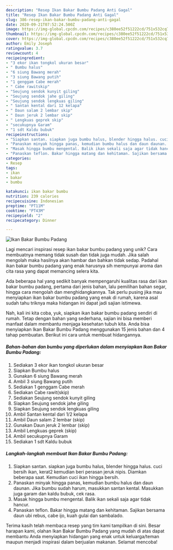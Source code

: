```yaml
---
description: "Resep Ikan Bakar Bumbu Padang Anti Gagal"
title: "Resep Ikan Bakar Bumbu Padang Anti Gagal"
slug: 386-resep-ikan-bakar-bumbu-padang-anti-gagal
date: 2020-09-21T07:52:24.500Z
image: https://img-global.cpcdn.com/recipes/c380ee52f51222cd/751x532cq70/ikan-bakar-bumbu-padang-foto-resep-utama.jpg
thumbnail: https://img-global.cpcdn.com/recipes/c380ee52f51222cd/751x532cq70/ikan-bakar-bumbu-padang-foto-resep-utama.jpg
cover: https://img-global.cpcdn.com/recipes/c380ee52f51222cd/751x532cq70/ikan-bakar-bumbu-padang-foto-resep-utama.jpg
author: Emily Joseph
ratingvalue: 3.7
reviewcount: 4
recipeingredient:
- "3 ekor ikan tongkol ukuran besar"
- " Bumbu halus"
- "6 siung Bawang merah"
- "3 siung Bawang putih"
- "1 genggam Cabe merah"
- " Cabe rawitskip"
- "Seujung sendok kunyit giling"
- "Seujung sendok jahe giling"
- "Seujung sendok lengkuas giling"
- " Santan kental dari 12 kelapa"
- " Daun salam 2 lembar skip"
- " Daun jeruk 2 lembar skip"
- " Lengkuas geprek skip"
- "secukupnya Garam"
- "1 sdt Kaldu bubuk"
recipeinstructions:
- "Siapkan santan. siapkan juga bumbu halus, blender hingga halus. cuci bersih ikan, kerat2 kemudian beri perasan jeruk nipis. Diamkan beberapa saat. Kemudian cuci ikan hingga bersih."
- "Panaskan minyak hingga panas, kemudian bumbu halus dan daun daunan. Jika bumbu sudah harum, masukkan santan kental. Masukkan juga garam dan kaldu bubuk, cek rasa."
- "Masak hingga bumbu mengental. Balik ikan sekali saja agar tidak hancur."
- "Panaskan teflon. Bakar hingga matang dan kehitaman. Sajikan bersama daun ubi rebus, cabe ijo, kuah gulai dan sambalado."
categories:
- Resep
tags:
- ikan
- bakar
- bumbu

katakunci: ikan bakar bumbu 
nutrition: 239 calories
recipecuisine: Indonesian
preptime: "PT11M"
cooktime: "PT43M"
recipeyield: "2"
recipecategory: Dinner

---
```



![Ikan Bakar Bumbu Padang](https://img-global.cpcdn.com/recipes/c380ee52f51222cd/751x532cq70/ikan-bakar-bumbu-padang-foto-resep-utama.jpg)

Lagi mencari inspirasi resep ikan bakar bumbu padang yang unik? Cara membuatnya memang tidak susah dan tidak juga mudah. Jika salah mengolah maka hasilnya akan hambar dan bahkan tidak sedap. Padahal ikan bakar bumbu padang yang enak harusnya sih mempunyai aroma dan cita rasa yang dapat memancing selera kita.

Ada beberapa hal yang sedikit banyak mempengaruhi kualitas rasa dari ikan bakar bumbu padang, pertama dari jenis bahan, lalu pemilihan bahan segar, hingga cara mengolah dan menghidangkannya. Tak perlu pusing jika mau menyiapkan ikan bakar bumbu padang yang enak di rumah, karena asal sudah tahu triknya maka hidangan ini dapat jadi sajian istimewa.




Nah, kali ini kita coba, yuk, siapkan ikan bakar bumbu padang sendiri di rumah. Tetap dengan bahan yang sederhana, sajian ini bisa memberi manfaat dalam membantu menjaga kesehatan tubuh kita. Anda bisa menyiapkan Ikan Bakar Bumbu Padang menggunakan 15 jenis bahan dan 4 tahap pembuatan. Berikut ini cara untuk membuat hidangannya.

<!--inarticleads1-->

##### Bahan-bahan dan bumbu yang diperlukan dalam menyiapkan Ikan Bakar Bumbu Padang:

1. Sediakan 3 ekor ikan tongkol ukuran besar
1. Siapkan  Bumbu halus
1. Gunakan 6 siung Bawang merah
1. Ambil 3 siung Bawang putih
1. Sediakan 1 genggam Cabe merah
1. Sediakan  Cabe rawit(skip)
1. Sediakan Seujung sendok kunyit giling
1. Siapkan Seujung sendok jahe giling
1. Siapkan Seujung sendok lengkuas giling
1. Ambil  Santan kental dari 1/2 kelapa
1. Ambil  Daun salam 2 lembar (skip)
1. Gunakan  Daun jeruk 2 lembar (skip)
1. Ambil  Lengkuas geprek (skip)
1. Ambil secukupnya Garam
1. Sediakan 1 sdt Kaldu bubuk




<!--inarticleads2-->

##### Langkah-langkah membuat Ikan Bakar Bumbu Padang:

1. Siapkan santan. siapkan juga bumbu halus, blender hingga halus. cuci bersih ikan, kerat2 kemudian beri perasan jeruk nipis. Diamkan beberapa saat. Kemudian cuci ikan hingga bersih.
1. Panaskan minyak hingga panas, kemudian bumbu halus dan daun daunan. Jika bumbu sudah harum, masukkan santan kental. Masukkan juga garam dan kaldu bubuk, cek rasa.
1. Masak hingga bumbu mengental. Balik ikan sekali saja agar tidak hancur.
1. Panaskan teflon. Bakar hingga matang dan kehitaman. Sajikan bersama daun ubi rebus, cabe ijo, kuah gulai dan sambalado.




Terima kasih telah membaca resep yang tim kami tampilkan di sini. Besar harapan kami, olahan Ikan Bakar Bumbu Padang yang mudah di atas dapat membantu Anda menyiapkan hidangan yang enak untuk keluarga/teman maupun menjadi inspirasi dalam berjualan makanan. Selamat mencoba!
